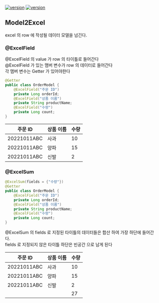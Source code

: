 

[![version](https://img.shields.io/badge/poi-5.2.3-00bfb3?style=flat)]()
[![version](https://img.shields.io/badge/poi_ooxml-5.2.3-00bfb3?style=flat)]()


## Model2Excel 
excel 의 row 에 작성될 데이터 모델을 넘긴다.

### @ExcelField
@ExcelField 의 value 가 row 의 타이틀로 들어간다 </br>
@ExcelField 가 있는 맴버 변수가 row 의 데이터로 들어간다 </br>
각 맴버 변수는 Getter 가 있어야한다

```java
@Getter
public class OrderModel {
	@ExcelField("주문 ID")
	private Long orderId;
	@ExcelField("상품 이름")
	private String productName; 
	@ExcelField("수량")
	private Long count;
}
```

| 주문 ID             | 상품 이름 | 수량  | 
|-------------------|-------|-----|
| 20221011ABC       | 사과    | 10  |
| 20221011ABC           | 양파    | 15  |
| 20221011ABC        | 신발    | 2   |


### @ExcelSum
```java
@ExcelSum(fields = {"수량"})
@Getter
public class OrderModel {
	@ExcelField("주문 ID")
	private Long orderId;
	@ExcelField("상품 이름")
	private String productName; 
	@ExcelField("수량")
	private Long count;
}
```
@ExcelSum 의 fields 로 지정된 타이틀의 데이터들은 합산 하여 가장 하단에 들어간다. </br>
fields 로 지정되지 않은 타이틀 하단은 빈공간 으로 남게 된다 </br>

| 주문 ID     | 상품 이름 | 수량  | 
|-----------|-------|-----|
| 20221011ABC | 사과    | 10  |
| 20221011ABC | 양파    | 15  |
| 20221011ABC | 신발    | 2   |
|           |       | 27    |
